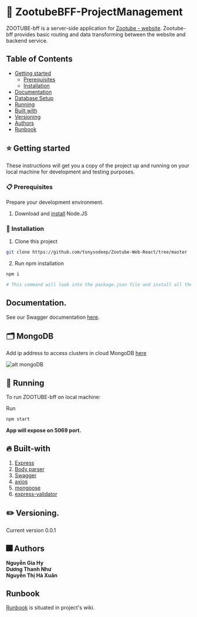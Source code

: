 # 👾 ZootubeBFF-ProjectManagement




ZOOTUBE-bff is a server-side application for [Zootube - website](https://github.com/tonysodeep/Zootube-Web-React). 
Zootube-bff provides basic routing and data transforming between the website and backend service.

## Table of Contents

- [Getting started](#star-getting-started)
  - [Prerequisites](#clipboard-prerequisites)
  - [Installation](#wrench-installation)
- [Documentation](#documentation)
- [Database Setup](#card_index_dividers-mongodb)
- [Running](#running-running)
- [Built with](#fire-built-with)
- [Versioning](#pencil2-versioning)
- [Authors](#fireworks-authors)
- [Runbook](#runbook)


## :star: Getting started

These instructions will get you a copy of the project up and running on your local machine for development and testing purposes.

### :clipboard: Prerequisites

Prepare your development environment.

1. Download and [install](https://nodejs.org/en/download/) Node.JS

### :wrench: Installation

1. Clone this project

```bash
git clone https://github.com/tonysodeep/Zootube-Web-React/tree/master
```
2. Run npm installation

```bash
npm i

# This command will look into the package.json file and install all the dependencies listed here 
```


## Documentation.

See our Swagger documentation [here](https://github.com/tonysodeep/Zootube-Web-React/api-doc/).


## :card_index_dividers: MongoDB

Add ip address to access clusters in cloud MongoDB [here](https://cloud.mongodb.com/v2/6225a5e8e955b71b62a44d82#clusters)

![alt mongoDB](https://res.cloudinary.com/tonysodeep/image/upload/v1647420701/mongodb_qnimej.png)

## :running: Running

To run ZOOTUBE-bff on local machine:

Run

```bash
npm start
```

**App will expose on 5069 port.**



## :fire: Built-with

1. [Express](https://expressjs.com)
2. [Body parser](https://www.npmjs.com/package/body-parser)
3. [Swagger](https://swagger.io)
4. [axios](https://github.com/axios/axios)
5. [mongoose](https://github.com/Automattic/mongoose)
6. [express-validator](https://express-validator.github.io/docs/)


## :pencil2: Versioning.

Current version 0.0.1

## :fireworks: Authors

**Nguyễn Gia Hy**</br>
**Dương Thanh Như**</br>
**Nguyễn Thị Hà Xuân**

## Runbook
 
[Runbook](https://github.com/tonysodeep/ZootubeBFF-ProjectManagement/wiki) is situated in project's wiki.
